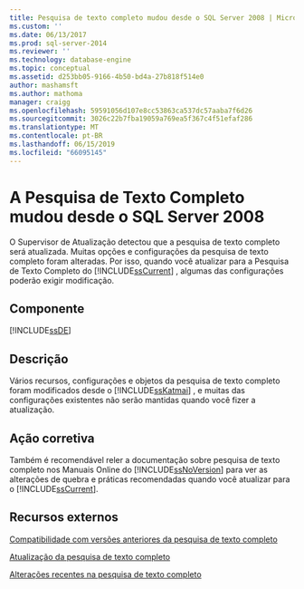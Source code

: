 ```yaml
---
title: Pesquisa de texto completo mudou desde o SQL Server 2008 | Microsoft Docs
ms.custom: ''
ms.date: 06/13/2017
ms.prod: sql-server-2014
ms.reviewer: ''
ms.technology: database-engine
ms.topic: conceptual
ms.assetid: d253bb05-9166-4b50-bd4a-27b818f514e0
author: mashamsft
ms.author: mathoma
manager: craigg
ms.openlocfilehash: 59591056d107e8cc53863ca537dc57aaba7f6d26
ms.sourcegitcommit: 3026c22b7fba19059a769ea5f367c4f51efaf286
ms.translationtype: MT
ms.contentlocale: pt-BR
ms.lasthandoff: 06/15/2019
ms.locfileid: "66095145"
---
```

# <a name="full-text-search-has-changed-since-sql-server-2008"></a>A Pesquisa de Texto Completo mudou desde o SQL Server 2008
  O Supervisor de Atualização detectou que a pesquisa de texto completo será atualizada. Muitas opções e configurações da pesquisa de texto completo foram alteradas. Por isso, quando você atualizar para a Pesquisa de Texto Completo do [!INCLUDE[ssCurrent](../../includes/sscurrent-md.md)] , algumas das configurações poderão exigir modificação.  
  
## <a name="component"></a>Componente  
 [!INCLUDE[ssDE](../../includes/ssde-md.md)]  
  
## <a name="description"></a>Descrição  
 Vários recursos, configurações e objetos da pesquisa de texto completo foram modificados desde o [!INCLUDE[ssKatmai](../../includes/sskatmai-md.md)] , e muitas das configurações existentes não serão mantidas quando você fizer a atualização.  
  
## <a name="corrective-action"></a>Ação corretiva  
 Também é recomendável reler a documentação sobre pesquisa de texto completo nos Manuais Online do [!INCLUDE[ssNoVersion](../../includes/ssnoversion-md.md)] para ver as alterações de quebra e práticas recomendadas quando você atualizar para o [!INCLUDE[ssCurrent](../../includes/sscurrent-md.md)].  
  
## <a name="external-resources"></a>Recursos externos  
 [Compatibilidade com versões anteriores da pesquisa de texto completo](../../../2014/database-engine/full-text-search-backward-compatibility.md)  
  
 [Atualização da pesquisa de texto completo](https://go.microsoft.com/fwlink/?LinkId=112291)  
  
 [Alterações recentes na pesquisa de texto completo](../../../2014/database-engine/breaking-changes-to-full-text-search.md)  
  
  
